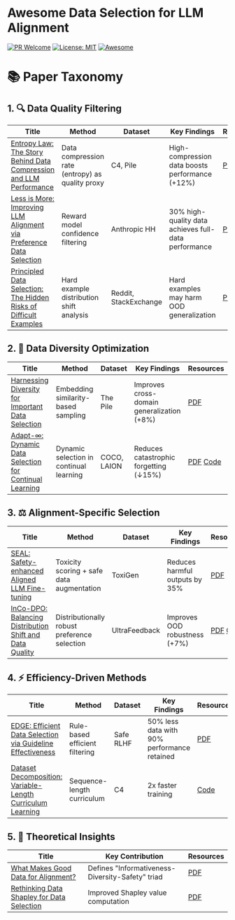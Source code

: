 # Awesome Data Selection for LLM Alignment
[![PR Welcome](https://img.shields.io/badge/PRs-welcome-brightgreen)](https://github.com/yimutianyang/Awesome-Data-Selection-for-LLM-Alignment)
[![License: MIT](https://img.shields.io/badge/License-MIT-yellow.svg)](LICENSE)
[![Awesome](https://awesome.re/badge.svg)](https://awesome.re)


# 📚 Paper Taxonomy

## 1. 🔍 Data Quality Filtering  
| Title | Method | Dataset | Key Findings | Resources |
|-------|--------|---------|--------------|-----------|
| [Entropy Law: The Story Behind Data Compression and LLM Performance](https://arxiv.org/pdf/2407.06645) | Data compression rate (entropy) as quality proxy | C4, Pile | High-compression data boosts performance (+12%) | [PDF](https://arxiv.org/pdf/2407.06645) [Code](https://github.com/USTC-StarTeam/ZIP)|
| [Less is More: Improving LLM Alignment via Preference Data Selection](https://arxiv.org/abs/2502.14560) | Reward model confidence filtering | Anthropic HH | 30% high-quality data achieves full-data performance | [PDF](https://arxiv.org/abs/2502.14560)|
| [Principled Data Selection: The Hidden Risks of Difficult Examples](https://arxiv.org/abs/2502.09650) | Hard example distribution shift analysis | Reddit, StackExchange | Hard examples may harm OOD generalization | [PDF](https://arxiv.org/abs/2502.09650) [Code](https://github.com/glorgao/SelectiveDPO)|

## 2. 🌈 Data Diversity Optimization  
| Title | Method | Dataset | Key Findings | Resources |
|-------|--------|---------|--------------|-----------|
| [Harnessing Diversity for Important Data Selection](https://openreview.net/forum?id=bMC1t7eLRc) | Embedding similarity-based sampling | The Pile | Improves cross-domain generalization (+8%) | [PDF](https://openreview.net/forum?id=bMC1t7eLRc)|
| [Adapt-∞: Dynamic Data Selection for Continual Learning](https://arxiv.org/pdf/2410.10636) | Dynamic selection in continual learning | COCO, LAION | Reduces catastrophic forgetting (↓15%) | [PDF](https://arxiv.org/pdf/2410.10636) [Code](https://github.com/adymaharana/adapt-inf) |

## 3. ⚖️ Alignment-Specific Selection  
| Title | Method | Dataset | Key Findings | Resources |
|-------|--------|---------|--------------|-----------|
| [SEAL: Safety-enhanced Aligned LLM Fine-tuning](https://huggingface.co/papers/2408.02085) | Toxicity scoring + safe data augmentation | ToxiGen | Reduces harmful outputs by 35% | [PDF](https://arxiv.org/pdf/2408.02085) |
| [InCo-DPO: Balancing Distribution Shift and Data Quality](https://arxiv.org/pdf/2406.14115) | Distributionally robust preference selection | UltraFeedback | Improves OOD robustness (+7%) | [PDF](https://arxiv.org/pdf/2406.14115) [Code](https://github.com/alon-albalak/data-selection-survey) |

## 4. ⚡ Efficiency-Driven Methods  
| Title | Method | Dataset | Key Findings | Resources |
|-------|--------|---------|--------------|-----------|
| [EDGE: Efficient Data Selection via Guideline Effectiveness](https://arxiv.org/pdf/2402.05123) | Rule-based efficient filtering | Safe RLHF | 50% less data with 90% performance retained | [PDF](https://arxiv.org/pdf/2402.05123) |
| [Dataset Decomposition: Variable-Length Curriculum Learning](https://www.cs.princeton.edu/~smalladi/blog/2024/04/04/dataselection/) | Sequence-length curriculum | C4 | 2x faster training | [Code](https://github.com/princeton-nlp/LESS) |

## 5. 📐 Theoretical Insights  
| Title | Key Contribution | Resources |
|-------|------------------|-----------|
| [What Makes Good Data for Alignment?](https://arxiv.org/pdf/2408.02085) | Defines "Informativeness-Diversity-Safety" triad | [PDF](https://arxiv.org/pdf/2408.02085) |
| [Rethinking Data Shapley for Data Selection](https://openreview.net/pdf?id=hTBD3LYoqd) | Improved Shapley value computation | [PDF](https://openreview.net/pdf?id=hTBD3LYoqd) |
